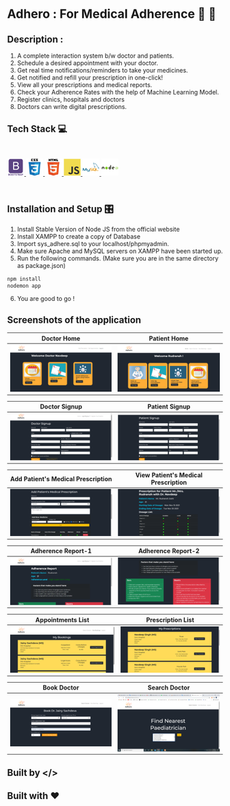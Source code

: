 # Adhero : For Medical Adherence 🏥 💉

## Description : 

1. A complete interaction system b/w doctor and patients.
2. Schedule a desired appointment with your doctor.
3. Get real time notifications/reminders to take your medicines.
4. Get notified and refill your prescription in one-click!
5. View all your prescriptions and medical reports.
6. Check your Adherence Rates with the help of Machine Learning Model.
7. Register clinics, hospitals and doctors
8. Doctors can write digital prescriptions.


## Tech Stack 💻
<br>

<p align="left"> <a href="https://getbootstrap.com" target="_blank" rel="noreferrer"> <img src="https://raw.githubusercontent.com/devicons/devicon/master/icons/bootstrap/bootstrap-plain-wordmark.svg" alt="bootstrap" width="40" height="40"/> </a> <a href="https://www.w3schools.com/css/" target="_blank" rel="noreferrer"> <img src="https://raw.githubusercontent.com/devicons/devicon/master/icons/css3/css3-original-wordmark.svg" alt="css3" width="40" height="40"/> </a> <a href="https://www.w3.org/html/" target="_blank" rel="noreferrer"> <img src="https://raw.githubusercontent.com/devicons/devicon/master/icons/html5/html5-original-wordmark.svg" alt="html5" width="40" height="40"/> </a> <a href="https://developer.mozilla.org/en-US/docs/Web/JavaScript" target="_blank" rel="noreferrer"> <img src="https://raw.githubusercontent.com/devicons/devicon/master/icons/javascript/javascript-original.svg" alt="javascript" width="40" height="40"/> </a> <a href="https://www.mysql.com/" target="_blank" rel="noreferrer"> <img src="https://raw.githubusercontent.com/devicons/devicon/master/icons/mysql/mysql-original-wordmark.svg" alt="mysql" width="40" height="40"/> </a> <a href="https://nodejs.org" target="_blank" rel="noreferrer"> <img src="https://raw.githubusercontent.com/devicons/devicon/master/icons/nodejs/nodejs-original-wordmark.svg" alt="nodejs" width="40" height="40"/> </a> </p>

<br>

## Installation and Setup 🎛️

1. Install Stable Version of Node JS from the official website
2. Install XAMPP to create a copy of Database
3. Import sys_adhere.sql to your localhost/phpmyadmin.
4. Make sure Apache and MySQL servers on XAMPP have been started up. 
5. Run the following commands. (Make sure you are in the same directory as package.json)

```
npm install
nodemon app 
```

6. You are good to go !

## Screenshots of the application


Doctor Home            |  Patient Home 
:-------------------------:|:-------------------------:
![](/screenshots/doctorHome.png)  |  ![](/screenshots/patientHome.png)


Doctor Signup            |  Patient Signup
:-------------------------:|:-------------------------:
![](/screenshots/doctorSignup.png)  |  ![](/screenshots/patientSighup.png)

Add Patient's Medical Prescription            |  View Patient's Medical Prescription 
:-------------------------:|:-------------------------:
![](/screenshots/prescripByDoc1.png)  |  ![](/screenshots/viewPres.png)

Adherence Report-1           |  Adherence Report-2 
:-------------------------:|:-------------------------:
![](/screenshots/adhereRes1.png)  |  ![](/screenshots/adhereRes2.png)

Appointments List             |  Prescription List
:-------------------------:|:-------------------------:
![](/screenshots/appointmentsList.png)  |  ![](/screenshots/prescripList.png)

Book Doctor             |  Search Doctor
:-------------------------:|:-------------------------:
![](/screenshots/bookDoctor.png)  |  ![](/screenshots/searchDoc.png)




## Built by </>
## Built with ❤️

